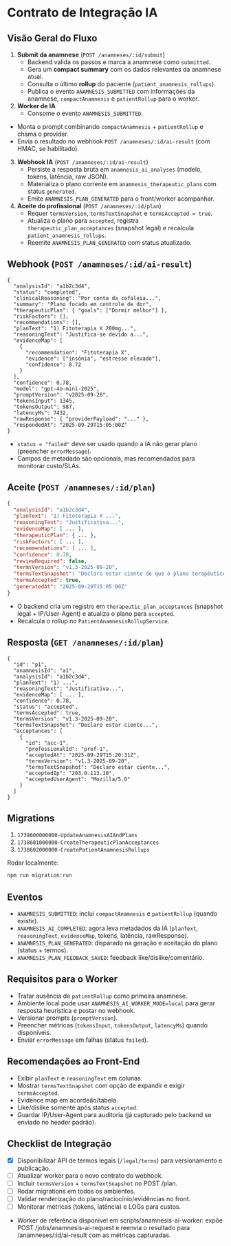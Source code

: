 ﻿# Contrato de Integração IA

## Visão Geral do Fluxo
1. **Submit da anamnese** (`POST /anamneses/:id/submit`)
   - Backend valida os passos e marca a anamnese como `submitted`.
   - Gera um **compact summary** com os dados relevantes da anamnese atual.
   - Consulta o último **rollup** do paciente (`patient_anamnesis_rollups`).
   - Publica o evento `ANAMNESIS_SUBMITTED` com informações da anamnese, `compactAnamnesis` e `patientRollup` para o worker.
2. **Worker de IA**
   - Consome o evento `ANAMNESIS_SUBMITTED`.
  - Monta o prompt combinando `compactAnamnesis` + `patientRollup` e chama o provider.
   - Envia o resultado no webhook `POST /anamneses/:id/ai-result` (com HMAC, se habilitado).
3. **Webhook IA** (`POST /anamneses/:id/ai-result`)
   - Persiste a resposta bruta em `anamnesis_ai_analyses` (modelo, tokens, latência, raw JSON).
   - Materializa o plano corrente em `anamnesis_therapeutic_plans` com status `generated`.
   - Emite `ANAMNESIS_PLAN_GENERATED` para o front/worker acompanhar.
4. **Aceite do profissional** (`POST /anamneses/:id/plan`)
   - Requer `termsVersion`, `termsTextSnapshot` e `termsAccepted = true`.
   - Atualiza o plano para `accepted`, registra `therapeutic_plan_acceptances` (snapshot legal) e recalcula `patient_anamnesis_rollups`.
   - Reemite `ANAMNESIS_PLAN_GENERATED` com status atualizado.

## Webhook (`POST /anamneses/:id/ai-result`)
```jsonc
{
  "analysisId": "a1b2c3d4",
  "status": "completed",
  "clinicalReasoning": "Por conta da cefaleia...",
  "summary": "Plano focado em controle de dor",
  "therapeuticPlan": { "goals": ["Dormir melhor"] },
  "riskFactors": [],
  "recommendations": [],
  "planText": "1) Fitoterapia X 200mg...",
  "reasoningText": "Justifica-se devido a...",
  "evidenceMap": [
    {
      "recommendation": "Fitoterapia X",
      "evidence": ["insônia", "estresse elevado"],
      "confidence": 0.72
    }
  ],
  "confidence": 0.78,
  "model": "gpt-4o-mini-2025",
  "promptVersion": "v2025-09-28",
  "tokensInput": 1345,
  "tokensOutput": 987,
  "latencyMs": 7432,
  "rawResponse": { "providerPayload": "..." },
  "respondedAt": "2025-09-29T15:05:00Z"
}
```
- `status = "failed"` deve ser usado quando a IA não gerar plano (preencher `errorMessage`).
- Campos de metadado são opcionais, mas recomendados para monitorar custo/SLAs.

## Aceite (`POST /anamneses/:id/plan`)
```json
{
  "analysisId": "a1b2c3d4",
  "planText": "1) Fitoterapia X ...",
  "reasoningText": "Justificativa...",
  "evidenceMap": [ ... ],
  "therapeuticPlan": { ... },
  "riskFactors": [ ... ],
  "recommendations": [ ... ],
  "confidence": 0.78,
  "reviewRequired": false,
  "termsVersion": "v1.3-2025-09-20",
  "termsTextSnapshot": "Declaro estar ciente de que o plano terapêutico é de minha responsabilidade...",
  "termsAccepted": true,
  "generatedAt": "2025-09-29T15:05:00Z"
}
```
- O backend cria um registro em `therapeutic_plan_acceptances` (snapshot legal + IP/User-Agent) e atualiza o plano para `accepted`.
- Recalcula o rollup no `PatientAnamnesisRollupService`.

## Resposta (`GET /anamneses/:id/plan`)
```jsonc
{
  "id": "p1",
  "anamnesisId": "a1",
  "analysisId": "a1b2c3d4",
  "planText": "1) ...",
  "reasoningText": "Justificativa...",
  "evidenceMap": [ ... ],
  "confidence": 0.78,
  "status": "accepted",
  "termsAccepted": true,
  "termsVersion": "v1.3-2025-09-20",
  "termsTextSnapshot": "Declaro estar ciente...",
  "acceptances": [
    {
      "id": "acc-1",
      "professionalId": "prof-1",
      "acceptedAt": "2025-09-29T15:20:31Z",
      "termsVersion": "v1.3-2025-09-20",
      "termsTextSnapshot": "Declaro estar ciente...",
      "acceptedIp": "203.0.113.10",
      "acceptedUserAgent": "Mozilla/5.0"
    }
  ]
}
```

## Migrations
1. `1738600000000-UpdateAnamnesisAIAndPlans`
2. `1738601000000-CreateTherapeuticPlanAcceptances`
3. `1738602000000-CreatePatientAnamnesisRollups`

Rodar localmente:
```bash
npm run migration:run
```

## Eventos
- `ANAMNESIS_SUBMITTED`: inclui `compactAnamnesis` e `patientRollup` (quando existir).
- `ANAMNESIS_AI_COMPLETED`: agora leva metadados da IA (`planText`, `reasoningText`, `evidenceMap`, tokens, latência, rawResponse).
- `ANAMNESIS_PLAN_GENERATED`: disparado na geração e aceitação do plano (status + termos).
- `ANAMNESIS_PLAN_FEEDBACK_SAVED`: feedback like/dislike/comentário.

## Requisitos para o Worker
- Tratar ausência de `patientRollup` como primeira anamnese.
- Ambiente local pode usar `ANAMNESIS_AI_WORKER_MODE=local` para gerar resposta heurística e postar no webhook.
- Versionar prompts (`promptVersion`).
- Preencher métricas (`tokensInput`, `tokensOutput`, `latencyMs`) quando disponíveis.
- Enviar `errorMessage` em falhas (status `failed`).

## Recomendações ao Front-End
- Exibir `planText` e `reasoningText` em colunas.
- Mostrar `termsTextSnapshot` com opção de expandir e exigir `termsAccepted`.
- Evidence map em acordeão/tabela.
- Like/dislike somente após status `accepted`.
- Guardar IP/User-Agent para auditoria (já capturado pelo backend se enviado no header padrão).

## Checklist de Integração
- [x] Disponibilizar API de termos legais (`/legal/terms`) para versionamento e publicação.
- [ ] Atualizar worker para o novo contrato do webhook.
- [ ] Incluir `termsVersion` + `termsTextSnapshot` no POST /plan.
- [ ] Rodar migrations em todos os ambientes.
- [ ] Validar renderização do plano/raciocínio/evidências no front.
- [ ] Monitorar métricas (tokens, latência) e LOGs para custos.
- Worker de referência disponível em scripts/anamnesis-ai-worker: expõe POST /jobs/anamnesis-ai-request e reenvia o resultado para /anamneses/:id/ai-result com as métricas capturadas.
